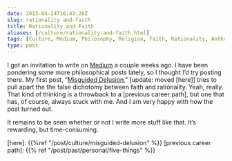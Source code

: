 ```yaml
--- 
date: 2013-04-24T16:43:28Z
slug: rationality-and-faith
title: Rationality and Faith
aliases: [/culture/rationality-and-faith.html]
tags: [Culture, Medium, Philosophy, Religion, Faith, Rationality, Anthropology]
type: post
---
```


I got an invitation to write on [Medium] a couple weeks ago. I have been
pondering some more philosophical posts lately, so I thought I’d try posting
there. My first post, “[Misguided Delusion],” \[update: moved [here]] tries to
pull apart the the false dichotomy between faith and rationality. Yeah, really.
That kind of thinking is a throwback to a [previous career path], but one that
has, of course, always stuck with me. And I am very happy with how the post
turned out.

It remains to be seen whether or not I write more stuff like that. It’s
rewarding, but time-consuming.

  [Medium]: https://medium.com/
  [Misguided Delusion]: https://medium.com/on-culture/11cfd5b919f6
  [here]: {{%ref "/post/culture/misguided-delusion" %}}
  [previous career path]: {{% ref "/post/past/personal/five-things" %}}
